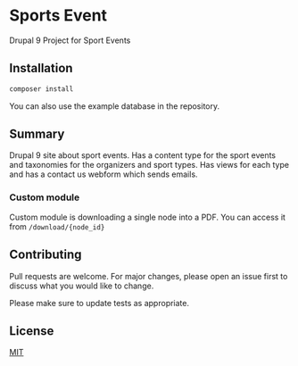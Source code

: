 # Sports Event

Drupal 9 Project for Sport Events

## Installation

```bash
composer install
```
You can also use the example database in the repository.
## Summary

Drupal 9 site about sport events. Has a content type for the sport events and taxonomies for the organizers and sport types. Has views for each type and has a contact us webform which sends emails.

### Custom module
Custom module is downloading a single node into a PDF.
You can access it from `/download/{node_id}`

## Contributing
Pull requests are welcome. For major changes, please open an issue first to discuss what you would like to change.

Please make sure to update tests as appropriate.

## License
[MIT](https://choosealicense.com/licenses/mit/)